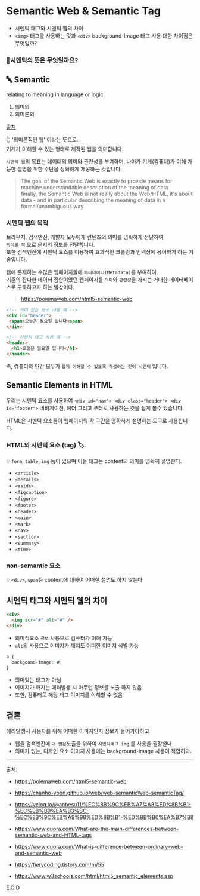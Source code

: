 # Semantic Web & Semantic Tag

- 시멘틱 태그와 시멘틱 웹의 차이
- `<img>` 태그를 사용하는 것과 `<div>` background-image 태그 사용 대한 차이점은 무엇일까?

### 🤔시멘틱의 뜻은 무엇일까요?

## 🔤 Semantic

relating to meaning in language or logic.

1. 의미의
2. 의미론의

<a href="https://www.google.com/search?q=What+does+semantic+meaning&rlz=1C5CHFA_enKR1020KR1020&oq=What+does+semantic+meaning&aqs=chrome..69i57j0i19i512j0i8i15i19i30.458j0j9&sourceid=chrome&ie=UTF-8">출처</a>

👆 '의미론적인 웹' 이라는 뜻으로. <br>
기계가 이해할 수 있는 형태로 제작된 웹을 의미합니다.

`시맨틱 웹`의 목표는 데이터의 의미와 관련성를 부여하며, 나아가 기계(컴퓨터)가 이해 가능한 설명을 위한 수단을 정확하게 제공하는 것입니다. <br>

> The goal of the Semantic Web is exactly to provide means for machine understandable description of the meaning of data <br>
> finally, the Semantic Web is not really about the Web/HTML, it's about data - and in particular describing the meaning of data in a formal/unambiguous way <br>

### 시멘틱 웹의 목적

브라우저, 검색엔진, 개발자 모두에게 컨텐츠의 의미를 명확하게 전달하여 <br> `의미론 적` 으로 문서의 정보를 전달합니다.<br>
또한 검색엔진에 시맨틱 요소를 이용하여 효과적인 크롤링과 인덱싱에 용이하게 하는 기술입니다.

웹에 존재하는 수많은 웹페이지들에 `메타데이터(Metadata)`를 부여하여,<br> 
기존의 잡다한 데이터 집합이었던 웹페이지를 `의미`와 `관련성`을 가지는 거대한 데이터베이스로 구축하고자 하는 발상이다.
> https://poiemaweb.com/html5-semantic-web

```html
<!-- 의미 없는 요소 사용 예 -->
<div id="header">
 <span>오늘은 월요일 입니다<span>
</div>
```


```html
<!-- 시맨틱 태그 사용 예 -->
<header>
  <h1>오늘은 월요일 입니다</h1>
</header>
```

즉, 컴퓨터와 인간 모두가 `쉽게 이해할 수 있도록 작성하는 것이 시멘틱` 입니다.

## Semantic Elements in HTML

우리는 시멘틱 요소를 사용하여 `<div id="nav"> <div class="header"> <div id="footer">` 네비게이션, 헤더 그리고 푸터로 사용하는 것을 쉽게 볼수 있습니다.

HTML은 시멘틱 요소들이 웹페이지의 각 구간을 명확하게 설명하는 도구로 사용됩니다.

### HTML의 시멘틱 요소 (tag) 🏷

💡 `form`, `table`, `img` 등이 있으며 이들 태그는 content의 의미를 명확히 설명한다.

- `<article>`
- `<details>`
- `<aside>`
- `<figcaption>`
- `<figure>`
- `<footer>`
- `<header>`
- `<main>`
- `<mark>`
- `<nav>`
- `<section>`
- `<summary>`
- `<time>`

### non-semantic 요소

💡 `<div>`, `span`등 content에 대하여 어떠한 설명도 하지 않는다


## 시멘틱 태그와 시멘틱 웹의 차이

```html
<div>
  <img scr="#" alt="#" />
</div>
```

- 의미적요소 `정보` 사용으로 컴퓨터가 이해 가능
- `alt`의 사용으로 이미지가 깨져도 어떠한 이미지 식별 가능

```css
a {
  backgound-image: #;
}
```

- 의미있는 태그가 아님
- 이미지가 깨지는 에러발생 시 아무런 정보를 노출 하지 않음
- 또한, 컴퓨터도 해당 태그 이미지를 이해할 수 없음

## 결론

에러발생시 사용자를 위해 어떠한 이미지인지 정보가 들어가야하고 <br>

- 웹을 검색엔진에 `더 많은`노출을 위하여 `시멘틱태그 img` 를 사용을 권장한다
- 의미가 없는, 디자인 요소 이미지 사용에는 background-image 사용이 적합하다.

<hr>
출처:
  
- https://poiemaweb.com/html5-semantic-web
  
- https://chanho-yoon.github.io/web/web-semanticWeb-semanticTag/

- https://velog.io/@anhesu11/%EC%8B%9C%EB%A7%A8%ED%8B%B1-%EC%9B%B9%EA%B3%BC-%EC%8B%9C%EB%A9%98%ED%8B%B1-%ED%8B%B0%EA%B7%B8

- https://www.quora.com/What-are-the-main-differences-between-semantic-web-and-HTML-tags

- https://www.quora.com/What-is-difference-between-ordinary-web-and-semantic-web

- https://fierycoding.tistory.com/m/55

- https://www.w3schools.com/html/html5_semantic_elements.asp

E.O.D
